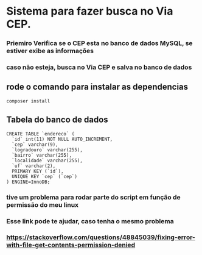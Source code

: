 # Sistema para fazer busca no Via CEP.
### Priemiro Verifica se o CEP esta no banco de dados MySQL, se estiver exibe as informações
### caso não esteja, busca no Via CEP e salva no banco de dados

## rode o comando para instalar as dependencias 
```
composer install
```

## Tabela do banco de dados

```
CREATE TABLE `endereco` (
  `id` int(11) NOT NULL AUTO_INCREMENT,
  `cep` varchar(9),
  `logradouro` varchar(255),
  `bairro` varchar(255),
  `localidade` varchar(255),
  `uf` varchar(2),
  PRIMARY KEY (`id`),
  UNIQUE KEY `cep` (`cep`)
) ENGINE=InnoDB;
```

### tive um problema para rodar parte do script em função de permissão do meu linux
### Esse link pode te ajudar, caso tenha o mesmo problema
### https://stackoverflow.com/questions/48845039/fixing-error-with-file-get-contents-permission-denied
